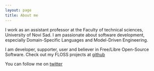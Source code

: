 ```yaml
---
layout: page
title: About me 
---
```



I work as an assistant professor at the Faculty of technical sciences,
University of Novi Sad. I am passionate about software development, especially
Domain-Specific Languages and Model-Driven Engineering.

I am developer, supporter, user and believer in Free/Libre Open-Source Software.
Check out my FLOSS projects at [github](https://github.com/igordejanovic/)

You can follow me on [twitter](https://twitter.com/dejanovicigor)

<img style="position: absolute; left: -300px; top:3em;" src="/assets/images/profile.jpg"/>

